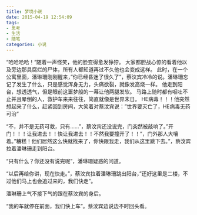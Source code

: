 ```yaml
---
title: 梦境小说
date: 2015-04-19 12:54:09
tags:
- 思考
- 生活
- 随笔
categories: 小说
---
```

“哈哈哈哈！”随着一声怪笑，他的脸变得愈发狰狞。
大家都胆战心惊的看着他以及旁边那具腐烂的尸体，所有人都知道再过不久他也会变成这样。
此时，在一个公寓里面，潘琳珊刚刚醒来，”你已经昏迷了很久了”，蔡汶宾冷冷的说。潘琳珊忘记了发生了什么，只是感觉浑身无力，头痛欲裂，就像发高烧一样。
他走到阳台，想透透气，但是眼前这噩梦般的一幕让他两腿发软。
马路上随时都有呕吐不止并且晕倒的人，救护车来来往往，简直就像是世界末日。
HE病毒！！！他突然想起来了什么，赶紧回到房间，大笑着对蔡汶宾说：”世界要灭亡了，HE病毒无药可治”

“不，并不是无药可救，只有……”，蔡汶宾还没说完，门突然被敲响了。”开门！！！让我进去！！快让我进去！！不然我要撞开了！！”，门外那人大嚷着。”糟糕！他们居然这么快就找来了，你快跟我走，我们从这里跳下去。”，蔡汶宾拉着潘琳珊走到阳台。

“只有什么？你还没有说完呢”，潘琳珊疑惑的问道。

“以后再给你讲，现在快走。”，蔡汶宾拉着潘琳珊跳出阳台，”还好这里是二楼，不过他们马上也会追过来的，我们快走”。

潘琳珊上气不接下气的跟在蔡汶宾的身后。

“我的车就停在前面，我们快上车”。蔡汶宾边说边不时回头看。
<head>
    <script src="//cdn1.lncld.net/static/js/3.0.4/av-min.js"></script>
    <script src='//unpkg.com/valine/dist/Valine.min.js'></script>
</head>
<body>
    <div id="comment"></div>
</body>